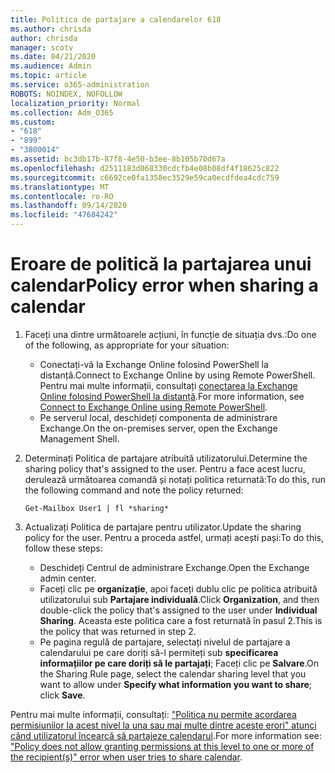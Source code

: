 ```yaml
---
title: Politica de partajare a calendarelor 618
ms.author: chrisda
author: chrisda
manager: scotv
ms.date: 04/21/2020
ms.audience: Admin
ms.topic: article
ms.service: o365-administration
ROBOTS: NOINDEX, NOFOLLOW
localization_priority: Normal
ms.collection: Adm_O365
ms.custom:
- "618"
- "899"
- "3800014"
ms.assetid: bc3db17b-87f8-4e50-b3ee-8b105b70d67a
ms.openlocfilehash: d2511183d068330cdcfb4e08b08df4f18625c822
ms.sourcegitcommit: c6692ce0fa1358ec3529e59ca0ecdfdea4cdc759
ms.translationtype: MT
ms.contentlocale: ro-RO
ms.lasthandoff: 09/14/2020
ms.locfileid: "47684242"
---
```

# <a name="policy-error-when-sharing-a-calendar"></a><span data-ttu-id="55172-102">Eroare de politică la partajarea unui calendar</span><span class="sxs-lookup"><span data-stu-id="55172-102">Policy error when sharing a calendar</span></span>

1. <span data-ttu-id="55172-103">Faceți una dintre următoarele acțiuni, în funcție de situația dvs.:</span><span class="sxs-lookup"><span data-stu-id="55172-103">Do one of the following, as appropriate for your situation:</span></span>
    - <span data-ttu-id="55172-104">Conectați-vă la Exchange Online folosind PowerShell la distanță.</span><span class="sxs-lookup"><span data-stu-id="55172-104">Connect to Exchange Online by using Remote PowerShell.</span></span> <span data-ttu-id="55172-105">Pentru mai multe informații, consultați [conectarea la Exchange Online folosind PowerShell la distanță](https://technet.microsoft.com/library/jj984289%28v=exchg.160%29.aspx).</span><span class="sxs-lookup"><span data-stu-id="55172-105">For more information, see [Connect to Exchange Online using Remote PowerShell](https://technet.microsoft.com/library/jj984289%28v=exchg.160%29.aspx).</span></span>
    - <span data-ttu-id="55172-106">Pe serverul local, deschideți componenta de administrare Exchange.</span><span class="sxs-lookup"><span data-stu-id="55172-106">On the on-premises server, open the Exchange Management Shell.</span></span>
2. <span data-ttu-id="55172-107">Determinați Politica de partajare atribuită utilizatorului.</span><span class="sxs-lookup"><span data-stu-id="55172-107">Determine the sharing policy that's assigned to the user.</span></span> <span data-ttu-id="55172-108">Pentru a face acest lucru, derulează următoarea comandă și notați politica returnată:</span><span class="sxs-lookup"><span data-stu-id="55172-108">To do this, run the following command and note the policy returned:</span></span>

    `
    Get-Mailbox User1 | fl *sharing*
    `

3. <span data-ttu-id="55172-109">Actualizați Politica de partajare pentru utilizator.</span><span class="sxs-lookup"><span data-stu-id="55172-109">Update the sharing policy for the user.</span></span> <span data-ttu-id="55172-110">Pentru a proceda astfel, urmați acești pași:</span><span class="sxs-lookup"><span data-stu-id="55172-110">To do this, follow these steps:</span></span>
    - <span data-ttu-id="55172-111">Deschideți Centrul de administrare Exchange.</span><span class="sxs-lookup"><span data-stu-id="55172-111">Open the Exchange admin center.</span></span>
    - <span data-ttu-id="55172-112">Faceți clic pe **organizație**, apoi faceți dublu clic pe politica atribuită utilizatorului sub **Partajare individuală**.</span><span class="sxs-lookup"><span data-stu-id="55172-112">Click **Organization**, and then double-click the policy that's assigned to the user under **Individual Sharing**.</span></span> <span data-ttu-id="55172-113">Aceasta este politica care a fost returnată în pasul 2.</span><span class="sxs-lookup"><span data-stu-id="55172-113">This is the policy that was returned in step 2.</span></span>
    - <span data-ttu-id="55172-114">Pe pagina regulă de partajare, selectați nivelul de partajare a calendarului pe care doriți să-l permiteți sub **specificarea informațiilor pe care doriți să le partajați**; Faceți clic pe **Salvare**.</span><span class="sxs-lookup"><span data-stu-id="55172-114">On the Sharing Rule page, select the calendar sharing level that you want to allow under **Specify what information you want to share**; click **Save**.</span></span>

<span data-ttu-id="55172-115">Pentru mai multe informații, consultați: ["Politica nu permite acordarea permisiunilor la acest nivel la una sau mai multe dintre aceste erori" atunci când utilizatorul încearcă să partajeze calendarul](https://docs.microsoft.com/exchange/troubleshoot/calendar-sharing/policy-permissions-issue).</span><span class="sxs-lookup"><span data-stu-id="55172-115">For more information see: ["Policy does not allow granting permissions at this level to one or more of the recipient(s)" error when user tries to share calendar](https://docs.microsoft.com/exchange/troubleshoot/calendar-sharing/policy-permissions-issue).</span></span>
